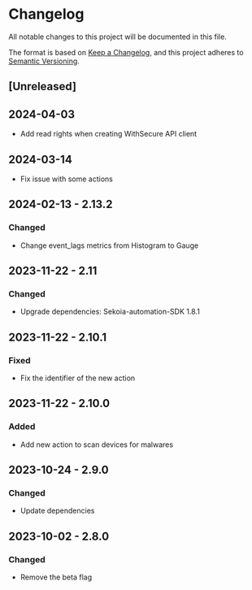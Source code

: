 # Changelog

All notable changes to this project will be documented in this file.

The format is based on [Keep a Changelog](https://keepachangelog.com/en/1.0.0/),
and this project adheres to [Semantic Versioning](https://semver.org/spec/v2.0.0.html).

## [Unreleased]

## 2024-04-03 

- Add read rights when creating WithSecure API client

## 2024-03-14 

- Fix issue with some actions

## 2024-02-13 - 2.13.2

### Changed

- Change event_lags metrics from Histogram to Gauge

## 2023-11-22 - 2.11

### Changed

- Upgrade dependencies: Sekoia-automation-SDK 1.8.1

## 2023-11-22 - 2.10.1

### Fixed

- Fix the identifier of the new action

## 2023-11-22 - 2.10.0

### Added

- Add new action to scan devices for malwares

## 2023-10-24 - 2.9.0

### Changed

- Update dependencies

## 2023-10-02 - 2.8.0

### Changed

- Remove the beta flag
